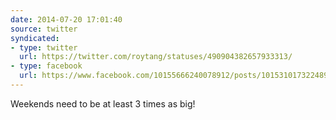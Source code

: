 ```yaml
---
date: 2014-07-20 17:01:40
source: twitter
syndicated:
- type: twitter
  url: https://twitter.com/roytang/statuses/490904382657933313/
- type: facebook
  url: https://www.facebook.com/10155666240078912/posts/10153101732248912
---
```


Weekends need to be at least 3 times as big!